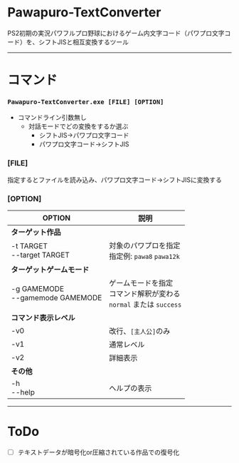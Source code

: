 # Pawapuro-TextConverter
PS2初期の実況パワフルプロ野球におけるゲーム内文字コード（パワプロ文字コード）を、シフトJISと相互変換するツール

-----
# コマンド
### `Pawapuro-TextConverter.exe [FILE] [OPTION]`

- コマンドライン引数無し
    - 対話モードでどの変換をするか選ぶ
        - シフトJIS→パワプロ文字コード
        - パワプロ文字コード→シフトJIS


### **[FILE]** 
指定するとファイルを読み込み、パワプロ文字コード→シフトJISに変換する

### **[OPTION]**

| OPTION | 説明 |
| ---- | ---- |
|**ターゲット作品**||
|-t TARGET<br>--target TARGET|対象のパワプロを指定<br>指定例: `pawa8` `pawa12k`|
|**ターゲットゲームモード**||
|-g GAMEMODE<br>--gamemode GAMEMODE|ゲームモードを指定<br>コマンド解釈が変わる<br>`normal` または `success`|
|**コマンド表示レベル**||
| -v0 | 改行、`[主人公]`のみ |
| -v1 | 通常レベル |
| -v2 | 詳細表示 |
|**その他**||
|-h<br>--help|ヘルプの表示|


-----
# ToDo
- [ ] テキストデータが暗号化or圧縮されている作品での復号化